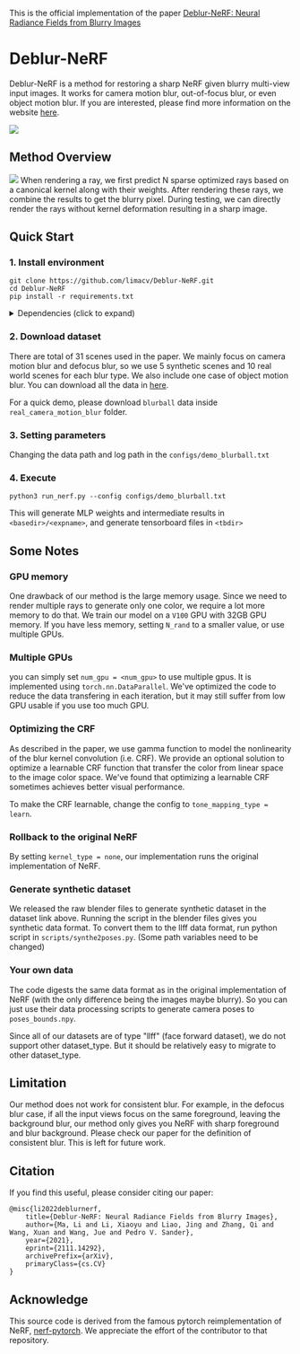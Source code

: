 This is the official implementation of the paper [Deblur-NeRF: Neural Radiance Fields from Blurry Images](https://arxiv.org/abs/2111.14292)
# Deblur-NeRF

Deblur-NeRF is a method for restoring a sharp NeRF given blurry multi-view input images. It works for camera motion blur, out-of-focus blur, or even object motion blur. If you are interested, please find more information on the website [here](https://limacv.github.io/deblurnerf/).

![](https://limacv.github.io/deblurnerf/images/teaser.jpg)

## Method Overview

![](https://limacv.github.io/deblurnerf/images/pipeline.png)
When rendering a ray, we first predict N sparse optimized rays based on a canonical kernel along with their weights. After rendering these rays, we combine the results to get the blurry pixel. During testing, we can directly render the rays without kernel deformation resulting in a sharp image.

## Quick Start

### 1. Install environment

```
git clone https://github.com/limacv/Deblur-NeRF.git
cd Deblur-NeRF
pip install -r requirements.txt
```
<details>
  <summary> Dependencies (click to expand) </summary>

   - numpy
   - scikit-image
   - torch>=1.8
   - torchvision>=0.9.1
   - imageio
   - imageio-ffmpeg
   - matplotlib
   - configargparse
   - tensorboardX>=2.0
   - opencv-python
</details>

### 2. Download dataset
There are total of 31 scenes used in the paper. We mainly focus on camera motion blur and defocus blur, so we use 5 synthetic scenes and 10 real world scenes for each blur type. We also include one case of object motion blur. You can download all the data in [here](https://drive.google.com/drive/folders/1_TkpcJnw504ZOWmgVTD7vWqPdzbk9Wx_?usp=sharing). 

For a quick demo, please download ```blurball``` data inside ```real_camera_motion_blur``` folder.

### 3. Setting parameters
Changing the data path and log path in the ```configs/demo_blurball.txt```

### 4. Execute

```
python3 run_nerf.py --config configs/demo_blurball.txt
```
This will generate MLP weights and intermediate results in ```<basedir>/<expname>```, and generate tensorboard files in ```<tbdir>```

## Some Notes

### GPU memory
One drawback of our method is the large memory usage. Since we need to render multiple rays to generate only one color, we require a lot more memory to do that. We train our model on a ```V100``` GPU with 32GB GPU memory. If you have less memory, setting ```N_rand``` to a smaller value, or use multiple GPUs.

### Multiple GPUs
you can simply set ```num_gpu = <num_gpu>``` to use multiple gpus. It is implemented using ```torch.nn.DataParallel```. We've optimized the code to reduce the data transfering in each iteration, but it may still suffer from low GPU usable if you use too much GPU.

### Optimizing the CRF
As described in the paper, we use gamma function to model the nonlinearity of the blur kernel convolution (i.e. CRF). We provide an optional solution to optimize a learnable CRF function that transfer the color from linear space to the image color space. We've found that optimizing a learnable CRF sometimes achieves better visual performance. 

To make the CRF learnable, change the config to ```tone_mapping_type = learn```.

### Rollback to the original NeRF
By setting ```kernel_type = none```, our implementation runs the original implementation of NeRF.


### Generate synthetic dataset
We released the raw blender files to generate synthetic dataset in the dataset link above.
Running the script in the blender files gives you synthetic data format.
To convert them to the llff data format, run python script in ```scripts/synthe2poses.py```. (Some path variables need to be changed)

### Your own data
The code digests the same data format as in the original implementation of NeRF (with the only difference being the images maybe blurry). So you can just use their data processing scripts to generate camera poses to ```poses_bounds.npy```.

Since all of our datasets are of type "llff" (face forward dataset), we do not support other dataset_type. But it should be relatively easy to migrate to other dataset_type. 

## Limitation
Our method does not work for consistent blur. For example, in the defocus blur case, if all the input views focus on the same foreground, leaving the background blur, our method only gives you NeRF with sharp foreground and blur background. Please check our paper for the definition of consistent blur. This is left for future work.

## Citation
If you find this useful, please consider citing our paper:
```
@misc{li2022deblurnerf,
    title={Deblur-NeRF: Neural Radiance Fields from Blurry Images},
    author={Ma, Li and Li, Xiaoyu and Liao, Jing and Zhang, Qi and Wang, Xuan and Wang, Jue and Pedro V. Sander},
    year={2021},
    eprint={2111.14292},
    archivePrefix={arXiv},
    primaryClass={cs.CV}
}
```

## Acknowledge
This source code is derived from the famous pytorch reimplementation of NeRF, [nerf-pytorch](https://github.com/yenchenlin/nerf-pytorch/). We appreciate the effort of the contributor to that repository.
